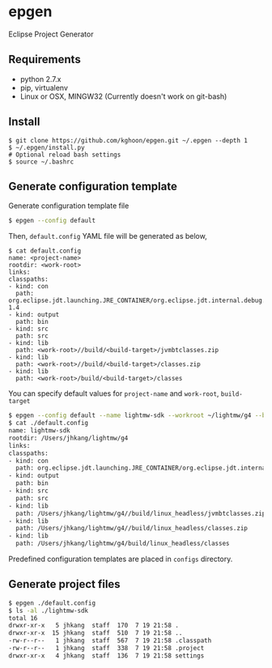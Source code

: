 epgen
=====
Eclipse Project Generator

Requirements
------------
- python 2.7.x
- pip, virtualenv
- Linux or OSX, MINGW32 (Currently doesn't work on git-bash)

Install
-------

```
$ git clone https://github.com/kghoon/epgen.git ~/.epgen --depth 1
$ ~/.epgen/install.py
# Optional reload bash settings
$ source ~/.bashrc
```

Generate configuration template
-------------------------------

Generate configuration template file
```bash
$ epgen --config default
```

Then, ```default.config``` YAML file will be generated as below,

```
$ cat default.config
name: <project-name>
rootdir: <work-root>
links:
classpaths:
- kind: con
  path: org.eclipse.jdt.launching.JRE_CONTAINER/org.eclipse.jdt.internal.debug.ui.launcher.StandardVMType/JavaSE-1.4
- kind: output
  path: bin
- kind: src
  path: src
- kind: lib
  path: <work-root>//build/<build-target>/jvmbtclasses.zip
- kind: lib
  path: <work-root>//build/<build-target>/classes.zip
- kind: lib
  path: <work-root>/build/<build-target>/classes
```

You can specify default values for ```project-name``` and ```work-root```, ```build-target``` 

```bash
$ epgen --config default --name lightmw-sdk --workroot ~/lightmw/g4 --buildtarget linux_headless
$ cat ./default.config
name: lightmw-sdk
rootdir: /Users/jhkang/lightmw/g4
links:
classpaths:
- kind: con
  path: org.eclipse.jdt.launching.JRE_CONTAINER/org.eclipse.jdt.internal.debug.ui.launcher.StandardVMType/JavaSE-1.4
- kind: output
  path: bin
- kind: src
  path: src
- kind: lib
  path: /Users/jhkang/lightmw/g4//build/linux_headless/jvmbtclasses.zip
- kind: lib
  path: /Users/jhkang/lightmw/g4//build/linux_headless/classes.zip
- kind: lib
  path: /Users/jhkang/lightmw/g4/build/linux_headless/classes
```

Predefined configuration templates are placed in ```configs``` directory.

Generate project files
----------------------

```bash
$ epgen ./default.config
$ ls -al ./lightmw-sdk
total 16
drwxr-xr-x   5 jhkang  staff  170  7 19 21:58 .
drwxr-xr-x  15 jhkang  staff  510  7 19 21:58 ..
-rw-r--r--   1 jhkang  staff  567  7 19 21:58 .classpath
-rw-r--r--   1 jhkang  staff  338  7 19 21:58 .project
drwxr-xr-x   4 jhkang  staff  136  7 19 21:58 settings
```

